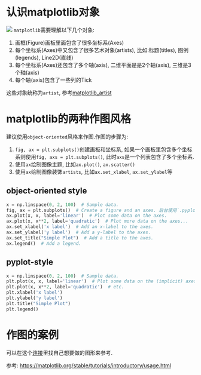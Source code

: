 # 认识matplotlib对象
![](https://matplotlib.org/stable/_images/anatomy.png)
`matplotlib`需要理解以下几个对象:
1. 画框(Figure)画板里面包含了很多坐标系(Axes)
2. 每个坐标系(Axes)中又包含了很多艺术对象(artists), 比如:标题(titles), 图例(legends), Line2D(直线)
3. 每个坐标系(Axes)还包含了多个轴(axis), 二维平面是是2个轴(axis), 三维是3个轴(axis)
4. 每个轴(axis)包含了一些列的Tick

这些对象统称为`artist`, 参考[matplotlib_artist](/matplotlib_artist/)

# matplotlib的两种作图风格
建议使用`object-oriented`风格来作图.作图的步骤为:
1. `fig, ax = plt.subplots()`创建画板和坐标系, 如果一个画板里包含多个坐标系则使用`fig, axs = plt.subplots()`, 此时`axs`是一个列表包含了多个坐标系. 
2. 使用`ax`绘制图像主题, 比如`ax.plot()`, `ax.scatter()`
3. 使用`ax`绘制图像装饰`artists`, 比如`ax.set_xlabel`, `ax.set_ylabel`等

## object-oriented style
```python
x = np.linspace(0, 2, 100)  # Sample data.
fig, ax = plt.subplots()  # Create a figure and an axes. 后台使用`.pyplot.figure`创建fig对象
ax.plot(x, x, label='linear')  # Plot some data on the axes.
ax.plot(x, x**2, label='quadratic')  # Plot more data on the axes...
ax.set_xlabel('x label')  # Add an x-label to the axes.
ax.set_ylabel('y label')  # Add a y-label to the axes.
ax.set_title("Simple Plot")  # Add a title to the axes.
ax.legend()  # Add a legend.
```

## pyplot-style

```python
x = np.linspace(0, 2, 100)  # Sample data.
plt.plot(x, x, label='linear')  # Plot some data on the (implicit) axes.
plt.plot(x, x**2, label='quadratic')  # etc.
plt.xlabel('x label')
plt.ylabel('y label')
plt.title("Simple Plot")
plt.legend()
```

# 作图的案例
可以在这个[连接](https://matplotlib.org/stable/gallery/index.html)里找自己想要做的图形来参考.


参考:
https://matplotlib.org/stable/tutorials/introductory/usage.html